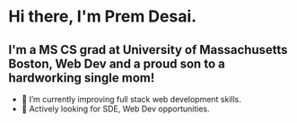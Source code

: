 # Hi there, I'm Prem Desai.


## I'm a MS CS grad at University of Massachusetts Boston, Web Dev and a proud son to a hardworking single mom!

- 🌱 I’m currently improving full stack web development skills.
- 👯 Actively looking for SDE, Web Dev opportunities.



